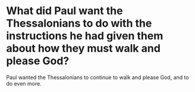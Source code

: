 # What did Paul want the Thessalonians to do with the instructions he had given them about how they must walk and please God?

Paul wanted the Thessalonians to continue to walk and please God, and to do even more.
